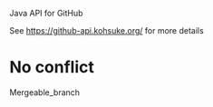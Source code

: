 Java API for GitHub

See https://github-api.kohsuke.org/ for more details

# No conflict

Mergeable_branch